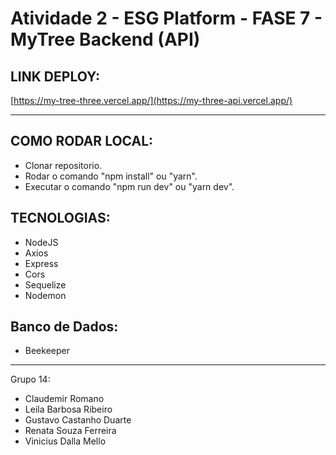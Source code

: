 # Atividade 2 - ESG Platform - FASE 7 - MyTree Backend (API)

## LINK DEPLOY:
[https://my-tree-three.vercel.app/](https://my-three-api.vercel.app/)

---

## COMO RODAR LOCAL:
- Clonar repositorio.
- Rodar o comando "npm install" ou "yarn".
- Executar o comando "npm run dev" ou "yarn dev".

## TECNOLOGIAS:
- NodeJS
- Axios
- Express
- Cors
- Sequelize
- Nodemon

## Banco de Dados:
- Beekeeper

---

Grupo 14: 
- Claudemir Romano
- Leila Barbosa Ribeiro
- Gustavo Castanho Duarte
- Renata Souza Ferreira
- Vinicius Dalla Mello
